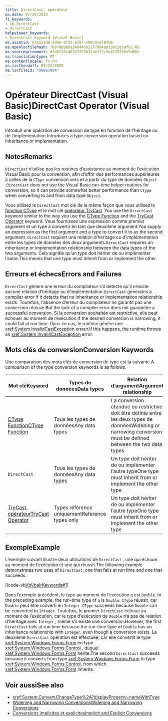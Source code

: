 ```yaml
---
title: DirectCast, opérateur
ms.date: 07/20/2015
f1_keywords:
- vb.directCast
- directCast
helpviewer_keywords:
- DirectCast keyword [Visual Basic]
ms.assetid: 63e5a1d0-4d9e-4732-bf8f-e90c0c8784b8
ms.openlocfilehash: 7b070b8eba240440821f7984a9336c2ecaf61706
ms.sourcegitcommit: d2db216e46323f73b32ae312c9e4135258e5d68e
ms.translationtype: MT
ms.contentlocale: fr-FR
ms.lasthandoff: 09/22/2020
ms.locfileid: "90867084"
---
```

# <a name="directcast-operator-visual-basic"></a><span data-ttu-id="5b518-102">Opérateur DirectCast (Visual Basic)</span><span class="sxs-lookup"><span data-stu-id="5b518-102">DirectCast Operator (Visual Basic)</span></span>

<span data-ttu-id="5b518-103">Introduit une opération de conversion de type en fonction de l’héritage ou de l’implémentation.</span><span class="sxs-lookup"><span data-stu-id="5b518-103">Introduces a type conversion operation based on inheritance or implementation.</span></span>  
  
## <a name="remarks"></a><span data-ttu-id="5b518-104">Notes</span><span class="sxs-lookup"><span data-stu-id="5b518-104">Remarks</span></span>  

 <span data-ttu-id="5b518-105">`DirectCast` n’utilise pas les routines d’assistance au moment de l’exécution Visual Basic pour la conversion, afin d’offrir des performances supérieures à celles de la `CType` conversion vers et à partir du type de données `Object` .</span><span class="sxs-lookup"><span data-stu-id="5b518-105">`DirectCast` does not use the Visual Basic run-time helper routines for conversion, so it can provide somewhat better performance than `CType` when converting to and from data type `Object`.</span></span>  
  
 <span data-ttu-id="5b518-106">Vous utilisez le `DirectCast` mot clé de la même façon que vous utilisez la [fonction CType](../functions/ctype-function.md) et le mot clé [opérateur TryCast](trycast-operator.md) .</span><span class="sxs-lookup"><span data-stu-id="5b518-106">You use the `DirectCast` keyword similar to the way you use the [CType Function](../functions/ctype-function.md) and the [TryCast Operator](trycast-operator.md) keyword.</span></span> <span data-ttu-id="5b518-107">Vous fournissez une expression comme premier argument et un type à convertir en tant que deuxième argument.</span><span class="sxs-lookup"><span data-stu-id="5b518-107">You supply an expression as the first argument and a type to convert it to as the second argument.</span></span> <span data-ttu-id="5b518-108">`DirectCast` requiert une relation d’héritage ou d’implémentation entre les types de données des deux arguments.</span><span class="sxs-lookup"><span data-stu-id="5b518-108">`DirectCast` requires an inheritance or implementation relationship between the data types of the two arguments.</span></span> <span data-ttu-id="5b518-109">Cela signifie qu’un type doit hériter de ou implémenter l’autre.</span><span class="sxs-lookup"><span data-stu-id="5b518-109">This means that one type must inherit from or implement the other.</span></span>  
  
## <a name="errors-and-failures"></a><span data-ttu-id="5b518-110">Erreurs et échecs</span><span class="sxs-lookup"><span data-stu-id="5b518-110">Errors and Failures</span></span>  

 <span data-ttu-id="5b518-111">`DirectCast` génère une erreur du compilateur s’il détecte qu’il n’existe aucune relation d’héritage ou d’implémentation.</span><span class="sxs-lookup"><span data-stu-id="5b518-111">`DirectCast` generates a compiler error if it detects that no inheritance or implementation relationship exists.</span></span> <span data-ttu-id="5b518-112">Toutefois, l’absence d’erreur du compilateur ne garantit pas une conversion réussie.</span><span class="sxs-lookup"><span data-stu-id="5b518-112">But the lack of a compiler error does not guarantee a successful conversion.</span></span> <span data-ttu-id="5b518-113">Si la conversion souhaitée est restrictive, elle peut échouer au moment de l’exécution.</span><span class="sxs-lookup"><span data-stu-id="5b518-113">If the desired conversion is narrowing, it could fail at run time.</span></span> <span data-ttu-id="5b518-114">Dans ce cas, le runtime génère une <xref:System.InvalidCastException> erreur.</span><span class="sxs-lookup"><span data-stu-id="5b518-114">If this happens, the runtime throws an <xref:System.InvalidCastException> error.</span></span>  
  
## <a name="conversion-keywords"></a><span data-ttu-id="5b518-115">Mots clés de conversion</span><span class="sxs-lookup"><span data-stu-id="5b518-115">Conversion Keywords</span></span>  

 <span data-ttu-id="5b518-116">Une comparaison des mots clés de conversion de type est la suivante.</span><span class="sxs-lookup"><span data-stu-id="5b518-116">A comparison of the type conversion keywords is as follows.</span></span>  
  
|<span data-ttu-id="5b518-117">Mot clé</span><span class="sxs-lookup"><span data-stu-id="5b518-117">Keyword</span></span>|<span data-ttu-id="5b518-118">Types de données</span><span class="sxs-lookup"><span data-stu-id="5b518-118">Data types</span></span>|<span data-ttu-id="5b518-119">Relation d’argument</span><span class="sxs-lookup"><span data-stu-id="5b518-119">Argument relationship</span></span>|<span data-ttu-id="5b518-120">Échec au moment de l’exécution</span><span class="sxs-lookup"><span data-stu-id="5b518-120">Run-time failure</span></span>|  
|---|---|---|---|  
|[<span data-ttu-id="5b518-121">CType Function</span><span class="sxs-lookup"><span data-stu-id="5b518-121">CType Function</span></span>](../functions/ctype-function.md)|<span data-ttu-id="5b518-122">Tous les types de données</span><span class="sxs-lookup"><span data-stu-id="5b518-122">Any data types</span></span>|<span data-ttu-id="5b518-123">La conversion étendue ou restrictive doit être définie entre les deux types de données</span><span class="sxs-lookup"><span data-stu-id="5b518-123">Widening or narrowing conversion must be defined between the two data types</span></span>|<span data-ttu-id="5b518-124">Lève <xref:System.InvalidCastException></span><span class="sxs-lookup"><span data-stu-id="5b518-124">Throws <xref:System.InvalidCastException></span></span>|  
|`DirectCast`|<span data-ttu-id="5b518-125">Tous les types de données</span><span class="sxs-lookup"><span data-stu-id="5b518-125">Any data types</span></span>|<span data-ttu-id="5b518-126">Un type doit hériter de ou implémenter l’autre type</span><span class="sxs-lookup"><span data-stu-id="5b518-126">One type must inherit from or implement the other type</span></span>|<span data-ttu-id="5b518-127">Lève <xref:System.InvalidCastException></span><span class="sxs-lookup"><span data-stu-id="5b518-127">Throws <xref:System.InvalidCastException></span></span>|  
|[<span data-ttu-id="5b518-128">TryCast, opérateur</span><span class="sxs-lookup"><span data-stu-id="5b518-128">TryCast Operator</span></span>](trycast-operator.md)|<span data-ttu-id="5b518-129">Types référence uniquement</span><span class="sxs-lookup"><span data-stu-id="5b518-129">Reference types only</span></span>|<span data-ttu-id="5b518-130">Un type doit hériter de ou implémenter l’autre type</span><span class="sxs-lookup"><span data-stu-id="5b518-130">One type must inherit from or implement the other type</span></span>|<span data-ttu-id="5b518-131">Retourne [Nothing](../nothing.md)</span><span class="sxs-lookup"><span data-stu-id="5b518-131">Returns [Nothing](../nothing.md)</span></span>|  
  
## <a name="example"></a><span data-ttu-id="5b518-132">Exemple</span><span class="sxs-lookup"><span data-stu-id="5b518-132">Example</span></span>  

 <span data-ttu-id="5b518-133">L’exemple suivant illustre deux utilisations de `DirectCast` , une qui échoue au moment de l’exécution et une qui réussit.</span><span class="sxs-lookup"><span data-stu-id="5b518-133">The following example demonstrates two uses of `DirectCast`, one that fails at run time and one that succeeds.</span></span>  
  
 [!code-vb[VbVbalrKeywords#1](~/samples/snippets/visualbasic/VS_Snippets_VBCSharp/VbVbalrKeywords/VB/Class1.vb#1)]  
  
 <span data-ttu-id="5b518-134">Dans l’exemple précédent, le type au moment de l’exécution `q` est `Double` .</span><span class="sxs-lookup"><span data-stu-id="5b518-134">In the preceding example, the run-time type of `q` is `Double`.</span></span> <span data-ttu-id="5b518-135">`CType` réussit, car `Double` peut être converti en `Integer` .</span><span class="sxs-lookup"><span data-stu-id="5b518-135">`CType` succeeds because `Double` can be converted to `Integer`.</span></span> <span data-ttu-id="5b518-136">Toutefois, le premier `DirectCast` échoue au moment de l’exécution, car le type d’exécution de `Double` n’a pas de relation d’héritage avec `Integer` , même s’il existe une conversion.</span><span class="sxs-lookup"><span data-stu-id="5b518-136">However, the first `DirectCast` fails at run time because the run-time type of `Double` has no inheritance relationship with `Integer`, even though a conversion exists.</span></span> <span data-ttu-id="5b518-137">La deuxième `DirectCast` opération est effectuée, car elle convertit le type <xref:System.Windows.Forms.Form> en type <xref:System.Windows.Forms.Control> , duquel <xref:System.Windows.Forms.Form> hérite.</span><span class="sxs-lookup"><span data-stu-id="5b518-137">The second `DirectCast` succeeds because it converts from type <xref:System.Windows.Forms.Form> to type <xref:System.Windows.Forms.Control>, from which <xref:System.Windows.Forms.Form> inherits.</span></span>  
  
## <a name="see-also"></a><span data-ttu-id="5b518-138">Voir aussi</span><span class="sxs-lookup"><span data-stu-id="5b518-138">See also</span></span>

- <xref:System.Convert.ChangeType%2A?displayProperty=nameWithType>
- [<span data-ttu-id="5b518-139">Widening and Narrowing Conversions</span><span class="sxs-lookup"><span data-stu-id="5b518-139">Widening and Narrowing Conversions</span></span>](../../programming-guide/language-features/data-types/widening-and-narrowing-conversions.md)
- [<span data-ttu-id="5b518-140">Conversions implicites et explicites</span><span class="sxs-lookup"><span data-stu-id="5b518-140">Implicit and Explicit Conversions</span></span>](../../programming-guide/language-features/data-types/implicit-and-explicit-conversions.md)

